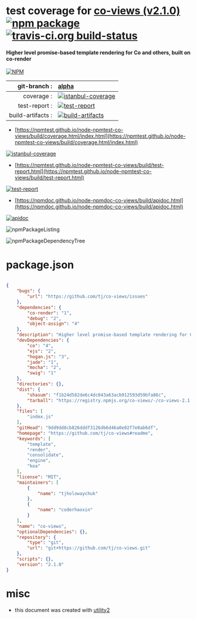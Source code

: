 # test coverage for  [co-views (v2.1.0)](https://github.com/tj/co-views#readme)  [![npm package](https://img.shields.io/npm/v/npmtest-co-views.svg?style=flat-square)](https://www.npmjs.org/package/npmtest-co-views) [![travis-ci.org build-status](https://api.travis-ci.org/npmtest/node-npmtest-co-views.svg)](https://travis-ci.org/npmtest/node-npmtest-co-views)
#### Higher level promise-based template rendering for Co and others, built on co-render

[![NPM](https://nodei.co/npm/co-views.png?downloads=true&downloadRank=true&stars=true)](https://www.npmjs.com/package/co-views)

| git-branch : | [alpha](https://github.com/npmtest/node-npmtest-co-views/tree/alpha)|
|--:|:--|
| coverage : | [![istanbul-coverage](https://npmtest.github.io/node-npmtest-co-views/build/coverage.badge.svg)](https://npmtest.github.io/node-npmtest-co-views/build/coverage.html/index.html)|
| test-report : | [![test-report](https://npmtest.github.io/node-npmtest-co-views/build/test-report.badge.svg)](https://npmtest.github.io/node-npmtest-co-views/build/test-report.html)|
| build-artifacts : | [![build-artifacts](https://npmtest.github.io/node-npmtest-co-views/glyphicons_144_folder_open.png)](https://github.com/npmtest/node-npmtest-co-views/tree/gh-pages/build)|

- [https://npmtest.github.io/node-npmtest-co-views/build/coverage.html/index.html](https://npmtest.github.io/node-npmtest-co-views/build/coverage.html/index.html)

[![istanbul-coverage](https://npmtest.github.io/node-npmtest-co-views/build/screenCapture.buildCi.browser.%252Ftmp%252Fbuild%252Fcoverage.lib.html.png)](https://npmtest.github.io/node-npmtest-co-views/build/coverage.html/index.html)

- [https://npmtest.github.io/node-npmtest-co-views/build/test-report.html](https://npmtest.github.io/node-npmtest-co-views/build/test-report.html)

[![test-report](https://npmtest.github.io/node-npmtest-co-views/build/screenCapture.buildCi.browser.%252Ftmp%252Fbuild%252Ftest-report.html.png)](https://npmtest.github.io/node-npmtest-co-views/build/test-report.html)

- [https://npmdoc.github.io/node-npmdoc-co-views/build/apidoc.html](https://npmdoc.github.io/node-npmdoc-co-views/build/apidoc.html)

[![apidoc](https://npmdoc.github.io/node-npmdoc-co-views/build/screenCapture.buildCi.browser.%252Ftmp%252Fbuild%252Fapidoc.html.png)](https://npmdoc.github.io/node-npmdoc-co-views/build/apidoc.html)

![npmPackageListing](https://npmtest.github.io/node-npmtest-co-views/build/screenCapture.npmPackageListing.svg)

![npmPackageDependencyTree](https://npmtest.github.io/node-npmtest-co-views/build/screenCapture.npmPackageDependencyTree.svg)



# package.json

```json

{
    "bugs": {
        "url": "https://github.com/tj/co-views/issues"
    },
    "dependencies": {
        "co-render": "1",
        "debug": "2",
        "object-assign": "4"
    },
    "description": "Higher level promise-based template rendering for Co and others, built on co-render",
    "devDependencies": {
        "co": "4",
        "ejs": "2",
        "hogan.js": "3",
        "jade": "1",
        "mocha": "2",
        "swig": "1"
    },
    "directories": {},
    "dist": {
        "shasum": "f1b24d582de6c4dc043a63acb912593d59bfa86c",
        "tarball": "https://registry.npmjs.org/co-views/-/co-views-2.1.0.tgz"
    },
    "files": [
        "index.js"
    ],
    "gitHead": "9dd9dd8cb826dddf3126db6d46a0e02f7e0ab6df",
    "homepage": "https://github.com/tj/co-views#readme",
    "keywords": [
        "template",
        "render",
        "consolidate",
        "engine",
        "koa"
    ],
    "license": "MIT",
    "maintainers": [
        {
            "name": "tjholowaychuk"
        },
        {
            "name": "coderhaoxin"
        }
    ],
    "name": "co-views",
    "optionalDependencies": {},
    "repository": {
        "type": "git",
        "url": "git+https://github.com/tj/co-views.git"
    },
    "scripts": {},
    "version": "2.1.0"
}
```



# misc
- this document was created with [utility2](https://github.com/kaizhu256/node-utility2)
